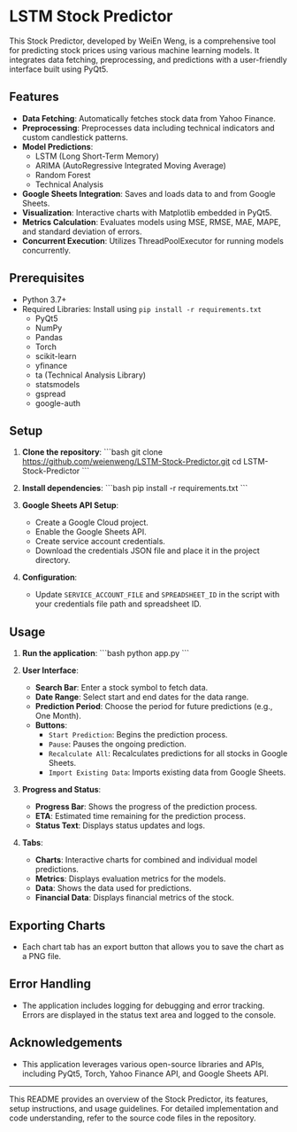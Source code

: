 # LSTM Stock Predictor

This Stock Predictor, developed by WeiEn Weng, is a comprehensive tool for predicting stock prices using various machine learning models. It integrates data fetching, preprocessing, and predictions with a user-friendly interface built using PyQt5.

## Features

- **Data Fetching**: Automatically fetches stock data from Yahoo Finance.
- **Preprocessing**: Preprocesses data including technical indicators and custom candlestick patterns.
- **Model Predictions**:
  - LSTM (Long Short-Term Memory)
  - ARIMA (AutoRegressive Integrated Moving Average)
  - Random Forest
  - Technical Analysis
- **Google Sheets Integration**: Saves and loads data to and from Google Sheets.
- **Visualization**: Interactive charts with Matplotlib embedded in PyQt5.
- **Metrics Calculation**: Evaluates models using MSE, RMSE, MAE, MAPE, and standard deviation of errors.
- **Concurrent Execution**: Utilizes ThreadPoolExecutor for running models concurrently.

## Prerequisites

- Python 3.7+
- Required Libraries: Install using `pip install -r requirements.txt`
  - PyQt5
  - NumPy
  - Pandas
  - Torch
  - scikit-learn
  - yfinance
  - ta (Technical Analysis Library)
  - statsmodels
  - gspread
  - google-auth

## Setup

1. **Clone the repository**:
    \```bash
    git clone https://github.com/weienweng/LSTM-Stock-Predictor.git
    cd LSTM-Stock-Predictor
    \```

2. **Install dependencies**:
    \```bash
    pip install -r requirements.txt
    \```

3. **Google Sheets API Setup**:
    - Create a Google Cloud project.
    - Enable the Google Sheets API.
    - Create service account credentials.
    - Download the credentials JSON file and place it in the project directory.

4. **Configuration**:
    - Update `SERVICE_ACCOUNT_FILE` and `SPREADSHEET_ID` in the script with your credentials file path and spreadsheet ID.

## Usage

1. **Run the application**:
    \```bash
    python app.py
    \```

2. **User Interface**:
    - **Search Bar**: Enter a stock symbol to fetch data.
    - **Date Range**: Select start and end dates for the data range.
    - **Prediction Period**: Choose the period for future predictions (e.g., One Month).
    - **Buttons**: 
        - `Start Prediction`: Begins the prediction process.
        - `Pause`: Pauses the ongoing prediction.
        - `Recalculate All`: Recalculates predictions for all stocks in Google Sheets.
        - `Import Existing Data`: Imports existing data from Google Sheets.

3. **Progress and Status**:
    - **Progress Bar**: Shows the progress of the prediction process.
    - **ETA**: Estimated time remaining for the prediction process.
    - **Status Text**: Displays status updates and logs.

4. **Tabs**:
    - **Charts**: Interactive charts for combined and individual model predictions.
    - **Metrics**: Displays evaluation metrics for the models.
    - **Data**: Shows the data used for predictions.
    - **Financial Data**: Displays financial metrics of the stock.

## Exporting Charts

- Each chart tab has an export button that allows you to save the chart as a PNG file.

## Error Handling

- The application includes logging for debugging and error tracking. Errors are displayed in the status text area and logged to the console.

## Acknowledgements

- This application leverages various open-source libraries and APIs, including PyQt5, Torch, Yahoo Finance API, and Google Sheets API.

---

This README provides an overview of the Stock Predictor, its features, setup instructions, and usage guidelines. For detailed implementation and code understanding, refer to the source code files in the repository.
